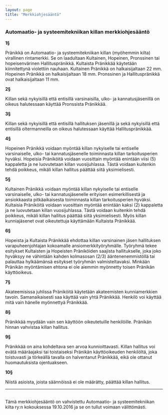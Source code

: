 ```yaml
---
layout: page
title: "Merkkiohjesääntö"
---
```

### Automaatio- ja systeemitekniikan killan merkkiohjesääntö

**1§**

Pränikkä on Automaatio- ja systeemitekniikan killan (myöhemmin kilta) virallinen rintamerkki. Se on laadultaan Kultainen, Hopeinen, Pronssinen tai hopeisenvärinen Hallituspränikkä. Kultaista Pränikkää käytetään kiinnitettynä violettiin nauhaan. Kultainen Pränikkä on halkaisijaltaan 22 mm. Hopeinen Pränikkä on halkaisijaltaan 18 mm. Pronssinen ja Hallituspränikkä ovat halkaisijaltaan 11 mm.

**2§**

Killan sekä nykyisillä että entisillä varsinaisilla, ulko- ja kannatusjäsenillä on oikeus halutessaan käyttää Pronssista Pränikkää.

**3§**

Killan sekä nykyisillä että entisillä hallituksen jäsenillä ja sekä nykyisillä että entisillä oltermanneilla on oikeus halutessaan käyttää Hallituspränikkää.

**4§**

Hopeinen Pränikkä voidaan myöntää killan nykyiselle tai entiselle varsinaiselle, ulko- tai kannatusjäsenelle toiminnasta killan tarkoitusperien hyväksi. Hopeisia Präniköitä voidaan vuosittain myöntää enintään viisi (5) kappaletta ja ne luovutetaan killan vuosijuhlassa. Tästä voidaan kuitenkin tehdä poikkeus, mikäli killan hallitus päättää siitä yksimielisesti.

**5§**

Kultainen Pränikkä voidaan myöntää killan nykyiselle tai entiselle varsinaiselle, ulko- tai kannatusjäsenelle erityisen esimerkillisestä ja ansiokkaasta pitkäaikaisesta toiminnasta killan tarkoitusperien hyväksi. Kultaisia Präniköitä voidaan vuosittain myöntää enintään kaksi (2) kappaletta ja ne luovutetaan killan vuosijuhlassa. Tästä voidaan kuitenkin tehdä poikkeus, mikäli killan hallitus päättää siitä yksimielisesti. Myös killan kunniajäsenet ovat oikeutettuja käyttämään Kultaista Pränikkää.

**6§**

Hopeista ja Kultaista Pränikkää ehdottaa killan varsinainen jäsen hallituksen varapuheenjohtajan kokoamalle ansiomerkkityöryhmälle. Työryhmä tekee esitykset Kultaisten ja Hopeisten Präniköiden saajista hallitukselle, joka joko hyväksyy ne vähintään kahden kolmasosan (2/3) ääntenenemmistöllä tai palauttaa hylkäämänsä esitykset työryhmän valmisteltavaksi. Minkään Pränikän myöntämisen ehtona ei ole aiemmin myönnetty toisen Pränikän käyttöoikeus.

**7§**

Akateemisissa juhlissa Präniköitä käytetään akateemisten kunniamerkkien tavoin. Samanaikaisesti saa käyttää vain yhtä Pränikkää. Henkilö voi käyttää mitä vain hänelle myönnettyä Pränikkää.

**8§**

Pränikkää myydään vain sen käyttöön oikeutetuille henkilöille. Pränikän hinnan vahvistaa killan hallitus.

**9§**

Pränikkää on aina kohdeltava sen arvoa kunnioittavasti. Killan hallitus voi evätä määräajaksi tai toistaiseksi Pränikän käyttöoikeuden henkilöltä, joka toistuvasti ja törkeällä tavalla on halventanut Pränikkää, eikä ole ottanut huomautuksista ojentuakseen.

**10§**

Niistä asioista, joista säännöissä ei ole määrätty, päättää killan hallitus.

---
<br>
Tämä merkkiohjesääntö on vahvistettu Automaatio- ja systeemitekniikan kilta ry:n kokouksessa 19.10.2016 ja se on tullut voimaan välittömästi.
